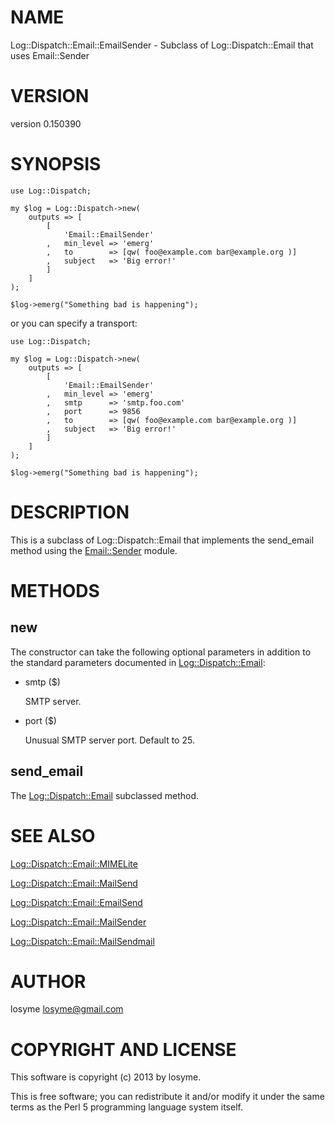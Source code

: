 # NAME

Log::Dispatch::Email::EmailSender - Subclass of Log::Dispatch::Email that uses Email::Sender

# VERSION

version 0.150390

# SYNOPSIS

    use Log::Dispatch;

    my $log = Log::Dispatch->new(
        outputs => [
            [
                'Email::EmailSender'
            ,   min_level => 'emerg'
            ,   to        => [qw( foo@example.com bar@example.org )]
            ,   subject   => 'Big error!'
            ]
        ]
    );

    $log->emerg("Something bad is happening");

or you can specify a transport:

    use Log::Dispatch;

    my $log = Log::Dispatch->new(
        outputs => [
            [
                'Email::EmailSender'
            ,   min_level => 'emerg'
            ,   smtp      => 'smtp.foo.com'
            ,   port      => 9856
            ,   to        => [qw( foo@example.com bar@example.org )]
            ,   subject   => 'Big error!'
            ]
        ]
    );

    $log->emerg("Something bad is happening");

# DESCRIPTION

This is a subclass of Log::Dispatch::Email that implements the send\_email method using the [Email::Sender](https://metacpan.org/pod/Email::Sender) module.

# METHODS

## new

The constructor can take the following optional parameters in addition to the standard parameters documented
in [Log::Dispatch::Email](https://metacpan.org/pod/Log::Dispatch::Email):

- smtp ($)

    SMTP server.

- port ($)

    Unusual SMTP server port. Default to 25.

## send\_email

The [Log::Dispatch::Email](https://metacpan.org/pod/Log::Dispatch::Email) subclassed method.

# SEE ALSO

[Log::Dispatch::Email::MIMELite](https://metacpan.org/pod/Log::Dispatch::Email::MIMELite)

[Log::Dispatch::Email::MailSend](https://metacpan.org/pod/Log::Dispatch::Email::MailSend)

[Log::Dispatch::Email::EmailSend](https://metacpan.org/pod/Log::Dispatch::Email::EmailSend)

[Log::Dispatch::Email::MailSender](https://metacpan.org/pod/Log::Dispatch::Email::MailSender)

[Log::Dispatch::Email::MailSendmail](https://metacpan.org/pod/Log::Dispatch::Email::MailSendmail)

# AUTHOR

losyme <losyme@gmail.com>

# COPYRIGHT AND LICENSE

This software is copyright (c) 2013 by losyme.

This is free software; you can redistribute it and/or modify it under
the same terms as the Perl 5 programming language system itself.
